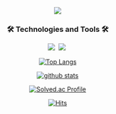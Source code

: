 <p align="center">
  <img src="https://capsule-render.vercel.app/api?type=waving&color=auto&height=300&section=header&text=Hi👋,%20I'm%20BooGyeom%20Kim.&fontSize=70" />
  <!---<h3 align="center">A passionate web backend developer from Republic of Korea.</h3>--->
</p>


<h3 align="center">🛠 Technologies and Tools 🛠</h3>

<p align="center">
  <a>
  <img src="https://img.shields.io/badge/Python-3766AB?style=flat-square&logo=Python&logoColor=white"/></a>&nbsp 

  <a>
  <img src="https://img.shields.io/badge/Mysql-E6B91E?style=flat-square&logo=MySql&logoColor=white"/></a>&nbsp 
</p>



<div align=center>

[![Top Langs](https://github-readme-stats.vercel.app/api/top-langs/?username=b00kkk&layout=donut&show_icons=true&theme=material-palenight)](https://github.com/anuraghazra/github-readme-stats)


[![github stats](https://github-readme-stats.vercel.app/api?username=b00kkk&hide=stars&show_icons=true&theme=vue)](https://github.com/anuraghazra/github-readme-stats)


[![Solved.ac Profile](http://mazassumnida.wtf/api/generate_badge?boj=qnrua0511)](https://solved.ac/qnrua0511)

[![Hits](https://hits.seeyoufarm.com/api/count/incr/badge.svg?url=https%3A%2F%2Fgithub.com%2Fqnrua-511%2Fhit-counter&count_bg=%230358D3&title_bg=%23555555&icon=&icon_color=%23E7E7E7&title=hits&edge_flat=false)](https://hits.seeyoufarm.com)

</div>
